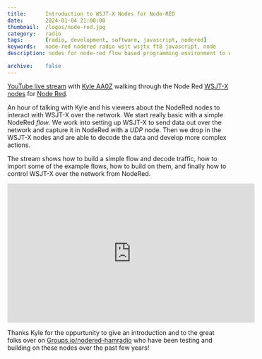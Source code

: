 ```yaml
---
title: 		Introduction to WSJT-X Nodes for Node-RED
date: 		2024-01-04 21:00:00
thumbnail: 	/logos/node-red.jpg
category: 	radio
tags: 		[radio, development, software, javascript, nodered]
keywords:   node-red nodered radio wsjt wsjtx ft8 javascript, node
description: nodes for node-red flow based programming environment to work with WSJT-X software

archive:	false
---
```


[YouTube live stream](https://www.youtube.com/watch?v=08y0yRGPq2s&t=9s) with [Kyle AA0Z](https://www.youtube.com/@AA0Z) walking through the Node Red [WSJT-X nodes](https://flows.nodered.org/node/node-red-contrib-wsjt-x) for [Node Red](https://flows.nodered.org).

An hour of talking with Kyle and his viewers about the NodeRed nodes to interact with WSJT-X over the network. We start really basic with a simple NodeRed _flow_. We work into setting up WSJT-X to send data out over the network and capture it in NodeRed with a _UDP_ node. Then we drop in the WSJT-X nodes and are able to decode the data and develop more complex actions.

The stream shows how to build a simple flow and decode traffic, how to import some of the example flows, how to build on them, and finally how to control WSJT-X over the network from NodeRed.

<iframe width="560" height="315" src="https://www.youtube.com/embed/08y0yRGPq2s?si=eXmflNU1VMI1m07w" title="YouTube video player" frameborder="0" allow="accelerometer; autoplay; clipboard-write; encrypted-media; gyroscope; picture-in-picture; web-share" allowfullscreen></iframe>

Thanks Kyle for the oppurtunity to give an introduction and to the great folks over on [Groups.io/nodered-hamradio](https://groups.io/g/nodered-hamradio) who have been testing and building on these nodes over the past few years!
